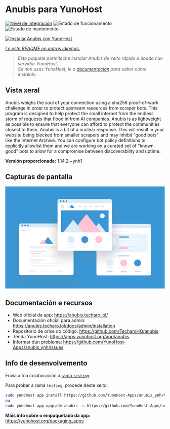 <!--
NOTA: Este README foi creado automáticamente por <https://github.com/YunoHost/apps/tree/master/tools/readme_generator>
NON debe editarse manualmente.
-->

# Anubis para YunoHost

[![Nivel de integración](https://apps.yunohost.org/badge/integration/anubis)](https://ci-apps.yunohost.org/ci/apps/anubis/)
![Estado de funcionamento](https://apps.yunohost.org/badge/state/anubis)
![Estado de mantemento](https://apps.yunohost.org/badge/maintained/anubis)

[![Instalar Anubis con YunoHost](https://install-app.yunohost.org/install-with-yunohost.svg)](https://install-app.yunohost.org/?app=anubis)

*[Le este README en outros idiomas.](./ALL_README.md)*

> *Este paquete permíteche instalar Anubis de xeito rápido e doado nun servidor YunoHost.*  
> *Se non usas YunoHost, le a [documentación](https://yunohost.org/install) para saber como instalalo.*

## Vista xeral

Anubis weighs the soul of your connection using a sha256 proof-of-work challenge in order to protect upstream resources from scraper bots.
This program is designed to help protect the small internet from the endless storm of requests that flood in from AI companies. Anubis is as lightweight as possible to ensure that everyone can afford to protect the communities closest to them.
Anubis is a bit of a nuclear response. This will result in your website being blocked from smaller scrapers and may inhibit "good bots" like the Internet Archive. You can configure bot policy definitions to explicitly allowlist them and we are working on a curated set of "known good" bots to allow for a compromise between discoverability and uptime.


**Versión proporcionada:** 1.14.2.~ynh1

## Capturas de pantalla

![Captura de pantalla de Anubis](./doc/screenshots/example.jpg)

## Documentación e recursos

- Web oficial da app: <https://anubis.techaro.lol/>
- Documentación oficial para admin: <https://anubis.techaro.lol/docs/admin/installation>
- Repositorio de orixe do código: <https://github.com/TecharoHQ/anubis>
- Tenda YunoHost: <https://apps.yunohost.org/app/anubis>
- Informar dun problema: <https://github.com/YunoHost-Apps/anubis_ynh/issues>

## Info de desenvolvemento

Envía a túa colaboración á [rama `testing`](https://github.com/YunoHost-Apps/anubis_ynh/tree/testing).

Para probar a rama `testing`, procede deste xeito:

```bash
sudo yunohost app install https://github.com/YunoHost-Apps/anubis_ynh/tree/testing --debug
ou
sudo yunohost app upgrade anubis -u https://github.com/YunoHost-Apps/anubis_ynh/tree/testing --debug
```

**Máis info sobre o empaquetado da app:** <https://yunohost.org/packaging_apps>
